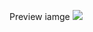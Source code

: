 Preview iamge
<img src="https://github.com/priyesh069/Portfolio/blob/main/portfolio.png?raw=true"> 
